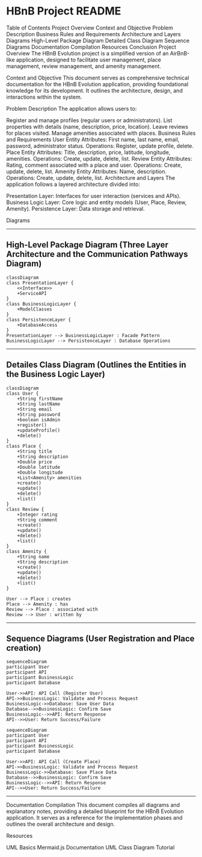 # HBnB Project README
Table of Contents
Project Overview
Context and Objective
Problem Description
Business Rules and Requirements
Architecture and Layers
Diagrams
High-Level Package Diagram
Detailed Class Diagram
Sequence Diagrams
Documentation Compilation
Resources
Conclusion
Project Overview
The HBnB Evolution project is a simplified version of an AirBnB-like application, designed to facilitate user management, place management, review management, and amenity management.

Context and Objective
This document serves as comprehensive technical documentation for the HBnB Evolution application, providing foundational knowledge for its development. It outlines the architecture, design, and interactions within the system.

Problem Description
The application allows users to:

Register and manage profiles (regular users or administrators).
List properties with details (name, description, price, location).
Leave reviews for places visited.
Manage amenities associated with places.
Business Rules and Requirements
User Entity
Attributes: First name, last name, email, password, administrator status.
Operations: Register, update profile, delete.
Place Entity
Attributes: Title, description, price, latitude, longitude, amenities.
Operations: Create, update, delete, list.
Review Entity
Attributes: Rating, comment associated with a place and user.
Operations: Create, update, delete, list.
Amenity Entity
Attributes: Name, description.
Operations: Create, update, delete, list.
Architecture and Layers
The application follows a layered architecture divided into:

Presentation Layer: Interfaces for user interaction (services and APIs).
Business Logic Layer: Core logic and entity models (User, Place, Review, Amenity).
Persistence Layer: Data storage and retrieval.

Diagrams


___
## High-Level Package Diagram (Three Layer Architecture and the Communication Pathways Diagram)
``` mermaid
classDiagram
class PresentationLayer {
    <<Interface>>
    +ServiceAPI
}
class BusinessLogicLayer {
    +ModelClasses
}
class PersistenceLayer {
    +DatabaseAccess
}
PresentationLayer --> BusinessLogicLayer : Facade Pattern
BusinessLogicLayer --> PersistenceLayer : Database Operations
```
___
## Detailes Class Diagram (Outlines the Entities in the Business Logic Layer)
``` mermaid
classDiagram
class User {
    +String firstName
    +String lastName
    +String email
    +String password
    +boolean isAdmin
    +register()
    +updateProfile()
    +delete()
}
class Place {
    +String title
    +String description
    +Double price
    +Double latitude
    +Double longitude
    +List<Amenity> amenities
    +create()
    +update()
    +delete()
    +list()
}
class Review {
    +Integer rating
    +String comment
    +create()
    +update()
    +delete()
    +list()
}
class Amenity {
    +String name
    +String description
    +create()
    +update()
    +delete()
    +list()
}

User --> Place : creates
Place --> Amenity : has
Review --> Place : associated with
Review --> User : written by
```
___
## Sequence Diagrams (User Registration and Place creation)
``` mermaid
sequenceDiagram
participant User
participant API
participant BusinessLogic
participant Database

User->>API: API Call (Register User)
API->>BusinessLogic: Validate and Process Request
BusinessLogic->>Database: Save User Data
Database-->>BusinessLogic: Confirm Save
BusinessLogic-->>API: Return Response
API-->>User: Return Success/Failure
```
``` mermaid
sequenceDiagram
participant User
participant API
participant BusinessLogic
participant Database

User->>API: API Call (Create Place)
API->>BusinessLogic: Validate and Process Request
BusinessLogic->>Database: Save Place Data
Database-->>BusinessLogic: Confirm Save
BusinessLogic-->>API: Return Response
API-->>User: Return Success/Failure
```
___

Documentation Compilation
This document compiles all diagrams and explanatory notes, providing a detailed blueprint for the HBnB Evolution application. It serves as a reference for the implementation phases and outlines the overall architecture and design.

Resources

UML Basics
Mermaid.js Documentation
UML Class Diagram Tutorial

